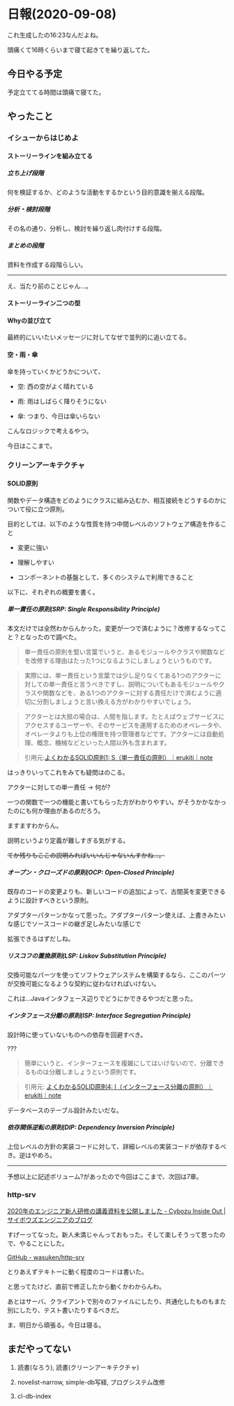 # 日報(2020-09-08)

これ生成したの16:23なんだよね。

頭痛くて16時くらいまで寝て起きてを繰り返してた。

## 今日やる予定

予定立ててる時間は頭痛で寝てた。

## やったこと

### イシューからはじめよ

#### ストーリーラインを組み立てる

##### 立ち上げ段階

何を検証するか、どのような活動をするかという目的意識を揃える段階。

##### 分析・検討段階

その名の通り、分析し、検討を繰り返し肉付けする段階。

##### まとめの段階

資料を作成する段階らしい。

----

え、当たり前のことじゃん...。

#### ストーリーライン二つの型

#### Whyの並び立て

最終的にいいたいメッセージに対してなぜで並列的に追い立てる。

#### 空・雨・傘

傘を持っていくかどうかについて、

* 空: 西の空がよく晴れている

* 雨: 雨はしばらく降りそうにない

* 傘: つまり、今日は傘いらない

こんなロジックで考えるやつ。

今日はここまで。

### クリーンアーキテクチャ

#### SOLID原則

関数やデータ構造をどのようにクラスに組み込むか、相互接続をどうするのかについて役に立つ原則。

目的としては、以下のような性質を持つ中間レベルのソフトウェア構造を作ること

* 変更に強い

* 理解しやすい

* コンポーネントの基盤として、多くのシステムで利用できること

以下に、それぞれの概要を書く。

##### 単一責任の原則(SRP: Single Responsibility Principle)

本文だけでは全然わからんかった。変更が一つで済むように？改修するなってこと？となったので調べた。

>単一責任の原則を堅い言葉でいうと、あるモジュールやクラスや関数などを改修する理由はたった1つになるようにしましょうというものです。

>実際には、単一責任という言葉では少し足りなくてある1つのアクターに対しての単一責任と言うべきですし、説明についてもあるモジュールやクラスや関数などを、ある1つのアクターに対する責任だけで済むように適切に分割しましょうと言い換える方がわかりやすいでしょう。

>アクターとは大抵の場合は、人間を指します。たとえばウェブサービスにアクセスするユーザーや、そのサービスを運用するためのオペレータや、オペレータよりも上位の権限を持つ管理者などです。アクターには自動処理、概念、機械などといった人間以外も含まれます。

> 引用元:[よくわかるSOLID原則1: S（単一責任の原則）｜erukiti｜note](https://note.com/erukiti/n/n67b323d1f7c5)

はっきりいってこれをみても疑問はのこる。

アクターに対しての単一責任 -> 何が?

一つの関数で一つの機能と書いてもらった方がわかりやすい。がそうかかなかったのにも何か理由があるのだろう。

ますますわからん。

説明というより定義が難しすぎる気がする。

~~てか残りもここの説明みればいいんじゃないんすかね...。~~

##### オープン・クローズドの原則(OCP: Open-Closed Principle)

既存のコードの変更よりも、新しいコードの追加によって、古間英を変更できるように設計すべきという原則。

アダプターパターンかなって思った。アダプターパターン使えば、上書きみたいな感じでソースコードの継ぎ足しみたいな感じで

拡張できるはずだしね。

##### リスコフの置換原則(LSP: Liskov Substitution Principle)

交換可能なパーツを使ってソフトウェアシステムを構築するなら、ここのパーツが交換可能になるような契約に従わなければいけない。

これは...Javaインタフェース辺りでどうにかできるやつだと思った。

##### インタフェース分離の原則(ISP: Interface Segregation Principle)

設計時に使っていないものへの依存を回避すべき。

???

> 簡単にいうと、インターフェースを複雑にしてはいけないので、分離できるものは分離しましょうという原則です。

> 引用元: [よくわかるSOLID原則4: I（インターフェース分離の原則）｜erukiti｜note](https://note.com/erukiti/n/n3daa55541bc8)

データベースのテーブル設計みたいだな。

##### 依存関係逆転の原則(DIP: Dependency Inversion Principle)

上位レベルの方針の実装コードに対して、詳細レベルの実装コードが依存するべき。逆はやめろ。

----

予想以上に記述ボリューム?があったので今回はここまで、次回は7章。

### http-srv

[2020年のエンジニア新人研修の講義資料を公開しました - Cybozu Inside Out | サイボウズエンジニアのブログ](https://blog.cybozu.io/entry/2020/09/07/180000)

すげーってなった。新人未満じゃんっておもった。そして楽しそうって思ったので、やることにした。

[GitHub - wasuken/http-srv](https://github.com/wasuken/http-srv)

とりあえずテキトーに動く程度のコードは書いた。

と思ってたけど、直前で修正したから動くかわからんわ。

あとはサーバ、クライアントで別々のファイルにしたり、共通化したものもまた別にしたり、テスト書いたりするべきだ。

ま、明日から頑張る。今日は寝る。

## まだやってない

1. 読書(なろう), 読書(クリーンアーキテクチャ)

2. novelist-narrow, simple-db写経, ブログシステム改修

3. cl-db-index

